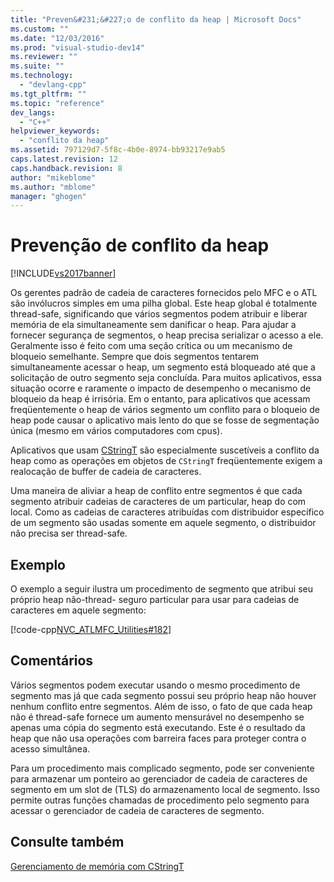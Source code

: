 ```yaml
---
title: "Preven&#231;&#227;o de conflito da heap | Microsoft Docs"
ms.custom: ""
ms.date: "12/03/2016"
ms.prod: "visual-studio-dev14"
ms.reviewer: ""
ms.suite: ""
ms.technology: 
  - "devlang-cpp"
ms.tgt_pltfrm: ""
ms.topic: "reference"
dev_langs: 
  - "C++"
helpviewer_keywords: 
  - "conflito da heap"
ms.assetid: 797129d7-5f8c-4b0e-8974-bb93217e9ab5
caps.latest.revision: 12
caps.handback.revision: 8
author: "mikeblome"
ms.author: "mblome"
manager: "ghogen"
---
```

# Preven&#231;&#227;o de conflito da heap
[!INCLUDE[vs2017banner](../assembler/inline/includes/vs2017banner.md)]

Os gerentes padrão de cadeia de caracteres fornecidos pelo MFC e o ATL são invólucros simples em uma pilha global.  Este heap global é totalmente thread\-safe, significando que vários segmentos podem atribuir e liberar memória de ela simultaneamente sem danificar o heap.  Para ajudar a fornecer segurança de segmentos, o heap precisa serializar o acesso a ele.  Geralmente isso é feito com uma seção crítica ou um mecanismo de bloqueio semelhante.  Sempre que dois segmentos tentarem simultaneamente acessar o heap, um segmento está bloqueado até que a solicitação de outro segmento seja concluída.  Para muitos aplicativos, essa situação ocorre e raramente o impacto de desempenho o mecanismo de bloqueio da heap é irrisória.  Em o entanto, para aplicativos que acessam freqüentemente o heap de vários segmento um conflito para o bloqueio de heap pode causar o aplicativo mais lento do que se fosse de segmentação única \(mesmo em vários computadores com cpus\).  
  
 Aplicativos que usam [CStringT](../atl-mfc-shared/reference/cstringt-class.md) são especialmente suscetíveis a conflito da heap como as operações em objetos de `CStringT` freqüentemente exigem a realocação de buffer de cadeia de caracteres.  
  
 Uma maneira de aliviar a heap de conflito entre segmentos é que cada segmento atribuir cadeias de caracteres de um particular, heap do com local.  Como as cadeias de caracteres atribuídas com distribuidor específico de um segmento são usadas somente em aquele segmento, o distribuidor não precisa ser thread\-safe.  
  
## Exemplo  
 O exemplo a seguir ilustra um procedimento de segmento que atribui seu próprio heap não\-thread\- seguro particular para usar para cadeias de caracteres em aquele segmento:  
  
 [!code-cpp[NVC_ATLMFC_Utilities#182](../atl-mfc-shared/codesnippet/CPP/avoidance-of-heap-contention_1.cpp)]  
  
## Comentários  
 Vários segmentos podem executar usando o mesmo procedimento de segmento mas já que cada segmento possui seu próprio heap não houver nenhum conflito entre segmentos.  Além de isso, o fato de que cada heap não é thread\-safe fornece um aumento mensurável no desempenho se apenas uma cópia do segmento está executando.  Este é o resultado da heap que não usa operações com barreira faces para proteger contra o acesso simultânea.  
  
 Para um procedimento mais complicado segmento, pode ser conveniente para armazenar um ponteiro ao gerenciador de cadeia de caracteres de segmento em um slot de \(TLS\) do armazenamento local de segmento.  Isso permite outras funções chamadas de procedimento pelo segmento para acessar o gerenciador de cadeia de caracteres de segmento.  
  
## Consulte também  
 [Gerenciamento de memória com CStringT](../atl-mfc-shared/memory-management-with-cstringt.md)